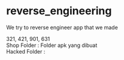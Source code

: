 # reverse_engineering
We try to reverse engineer app that we made 

321, 421, 901, 631 </br>
Shop Folder : Folder apk yang dibuat</br>
Hacked Folder : 
